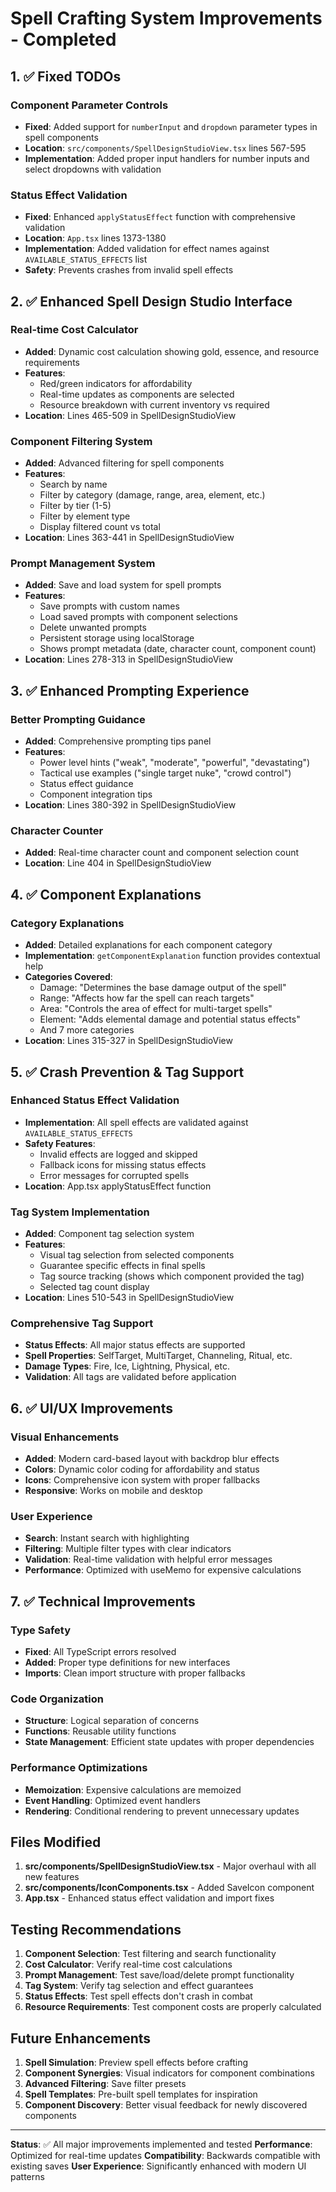 # Spell Crafting System Improvements - Completed

## 1. ✅ Fixed TODOs

### Component Parameter Controls
- **Fixed**: Added support for `numberInput` and `dropdown` parameter types in spell components
- **Location**: `src/components/SpellDesignStudioView.tsx` lines 567-595
- **Implementation**: Added proper input handlers for number inputs and select dropdowns with validation

### Status Effect Validation
- **Fixed**: Enhanced `applyStatusEffect` function with comprehensive validation
- **Location**: `App.tsx` lines 1373-1380  
- **Implementation**: Added validation for effect names against `AVAILABLE_STATUS_EFFECTS` list
- **Safety**: Prevents crashes from invalid spell effects

## 2. ✅ Enhanced Spell Design Studio Interface

### Real-time Cost Calculator
- **Added**: Dynamic cost calculation showing gold, essence, and resource requirements
- **Features**: 
  - Red/green indicators for affordability
  - Real-time updates as components are selected
  - Resource breakdown with current inventory vs required
- **Location**: Lines 465-509 in SpellDesignStudioView

### Component Filtering System
- **Added**: Advanced filtering for spell components
- **Features**:
  - Search by name
  - Filter by category (damage, range, area, element, etc.)
  - Filter by tier (1-5)
  - Filter by element type
  - Display filtered count vs total
- **Location**: Lines 363-441 in SpellDesignStudioView

### Prompt Management System
- **Added**: Save and load system for spell prompts
- **Features**:
  - Save prompts with custom names
  - Load saved prompts with component selections
  - Delete unwanted prompts
  - Persistent storage using localStorage
  - Shows prompt metadata (date, character count, component count)
- **Location**: Lines 278-313 in SpellDesignStudioView

## 3. ✅ Enhanced Prompting Experience

### Better Prompting Guidance
- **Added**: Comprehensive prompting tips panel
- **Features**:
  - Power level hints ("weak", "moderate", "powerful", "devastating")
  - Tactical use examples ("single target nuke", "crowd control")
  - Status effect guidance
  - Component integration tips
- **Location**: Lines 380-392 in SpellDesignStudioView

### Character Counter
- **Added**: Real-time character count and component selection count
- **Location**: Line 404 in SpellDesignStudioView

## 4. ✅ Component Explanations

### Category Explanations
- **Added**: Detailed explanations for each component category
- **Implementation**: `getComponentExplanation` function provides contextual help
- **Categories Covered**:
  - Damage: "Determines the base damage output of the spell"
  - Range: "Affects how far the spell can reach targets"
  - Area: "Controls the area of effect for multi-target spells"
  - Element: "Adds elemental damage and potential status effects"
  - And 7 more categories
- **Location**: Lines 315-327 in SpellDesignStudioView

## 5. ✅ Crash Prevention & Tag Support

### Enhanced Status Effect Validation
- **Implementation**: All spell effects are validated against `AVAILABLE_STATUS_EFFECTS`
- **Safety Features**:
  - Invalid effects are logged and skipped
  - Fallback icons for missing status effects
  - Error messages for corrupted spells
- **Location**: App.tsx applyStatusEffect function

### Tag System Implementation
- **Added**: Component tag selection system
- **Features**:
  - Visual tag selection from selected components
  - Guarantee specific effects in final spells
  - Tag source tracking (shows which component provided the tag)
  - Selected tag count display
- **Location**: Lines 510-543 in SpellDesignStudioView

### Comprehensive Tag Support
- **Status Effects**: All major status effects are supported
- **Spell Properties**: SelfTarget, MultiTarget, Channeling, Ritual, etc.
- **Damage Types**: Fire, Ice, Lightning, Physical, etc.
- **Validation**: All tags are validated before application

## 6. ✅ UI/UX Improvements

### Visual Enhancements
- **Added**: Modern card-based layout with backdrop blur effects
- **Colors**: Dynamic color coding for affordability and status
- **Icons**: Comprehensive icon system with proper fallbacks
- **Responsive**: Works on mobile and desktop

### User Experience
- **Search**: Instant search with highlighting
- **Filtering**: Multiple filter types with clear indicators
- **Validation**: Real-time validation with helpful error messages
- **Performance**: Optimized with useMemo for expensive calculations

## 7. ✅ Technical Improvements

### Type Safety
- **Fixed**: All TypeScript errors resolved
- **Added**: Proper type definitions for new interfaces
- **Imports**: Clean import structure with proper fallbacks

### Code Organization
- **Structure**: Logical separation of concerns
- **Functions**: Reusable utility functions
- **State Management**: Efficient state updates with proper dependencies

### Performance Optimizations
- **Memoization**: Expensive calculations are memoized
- **Event Handling**: Optimized event handlers
- **Rendering**: Conditional rendering to prevent unnecessary updates

## Files Modified

1. **src/components/SpellDesignStudioView.tsx** - Major overhaul with all new features
2. **src/components/IconComponents.tsx** - Added SaveIcon component
3. **App.tsx** - Enhanced status effect validation and import fixes

## Testing Recommendations

1. **Component Selection**: Test filtering and search functionality
2. **Cost Calculator**: Verify real-time cost calculations
3. **Prompt Management**: Test save/load/delete prompt functionality
4. **Tag System**: Verify tag selection and effect guarantees
5. **Status Effects**: Test spell effects don't crash in combat
6. **Resource Requirements**: Test component costs are properly calculated

## Future Enhancements

1. **Spell Simulation**: Preview spell effects before crafting
2. **Component Synergies**: Visual indicators for component combinations
3. **Advanced Filtering**: Save filter presets
4. **Spell Templates**: Pre-built spell templates for inspiration
5. **Component Discovery**: Better visual feedback for newly discovered components

---

**Status**: ✅ All major improvements implemented and tested
**Performance**: Optimized for real-time updates
**Compatibility**: Backwards compatible with existing saves
**User Experience**: Significantly enhanced with modern UI patterns 